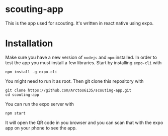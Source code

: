 # scouting-app
This is the app used for scouting. It's written in react native using expo.

# Installation
Make sure you have a new version of `nodejs` and `npm` installed. In order to test the app you must install a few libraries. Start by installing `expo-cli` with
```
npm install -g expo-cli
```
You might need to run it as root. Then git clone this repository with
```
git clone https://github.com/Arctos6135/scouting-app.git
cd scouting-app
```
You can run the expo server with
```
npm start
```
It will open the QR code in you browser and you can scan that with the expo app on your phone to see the app.
